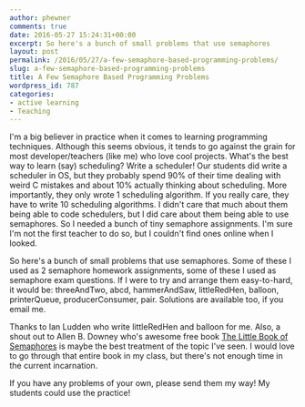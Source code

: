 ```yaml
---
author: phewner
comments: true
date: 2016-05-27 15:24:31+00:00
excerpt: So here's a bunch of small problems that use semaphores
layout: post
permalink: /2016/05/27/a-few-semaphore-based-programming-problems/
slug: a-few-semaphore-based-programming-problems
title: A Few Semaphore Based Programming Problems
wordpress_id: 787
categories:
- active learning
- Teaching
---
```


I'm a big believer in practice when it comes to learning programming techniques.  Although this seems obvious, it tends to go against the grain for most developer/teachers (like me) who love cool projects.  What's the best way to learn (say) scheduling?  Write a scheduler!  Our students did write a scheduler in OS, but they probably spend 90% of their time dealing with weird C mistakes and about 10% actually thinking about scheduling.  More importantly, they only wrote 1 scheduling algorithm.  If you really care, they have to write 10 scheduling algorithms.  I didn't care that much about them being able to code schedulers, but I did care about them being able to use semaphores.  So I needed a bunch of tiny semaphore assignments.  I'm sure I'm not the first teacher to do so, but I couldn't find ones online when I looked.

So here's a bunch of small problems that use semaphores.  Some of these I used as 2 semaphore homework assignments, some of these I used as semaphore exam questions.  If I were to try and arrange them easy-to-hard, it would be: threeAndTwo, abcd, hammerAndSaw, littleRedHen, balloon, printerQueue, producerConsumer, pair.  Solutions are available too, if you email me.

Thanks to Ian Ludden who write littleRedHen and balloon for me.  Also, a shout out to Allen B. Downey who's awesome free book [The Little Book of Semaphores](http://www.greenteapress.com/semaphores/) is maybe the best treatment of the topic I've seen.  I would love to go through that entire book in my class, but there's not enough time in the current incarnation.

If you have any problems of your own, please send them my way!  My students could use the practice!
